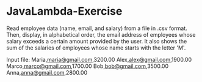 # JavaLambda-Exercise

Read employee data (name, email, and salary) from a file in .csv format. Then, display, in alphabetical order, the email address of employees whose salary exceeds a certain amount provided by the user. It also shows the sum of the salaries of employees whose name starts with the letter 'M'.

Input file:
Maria,maria@gmail.com,3200.00
Alex,alex@gmail.com,1900.00
Marco,marco@gmail.com,1700.00
Bob,bob@gmail.com,3500.00
Anna,anna@gmail.com,2800.00
